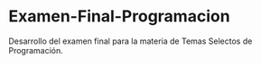 # Examen-Final-Programacion
Desarrollo del examen final para la materia de Temas Selectos de Programación.
